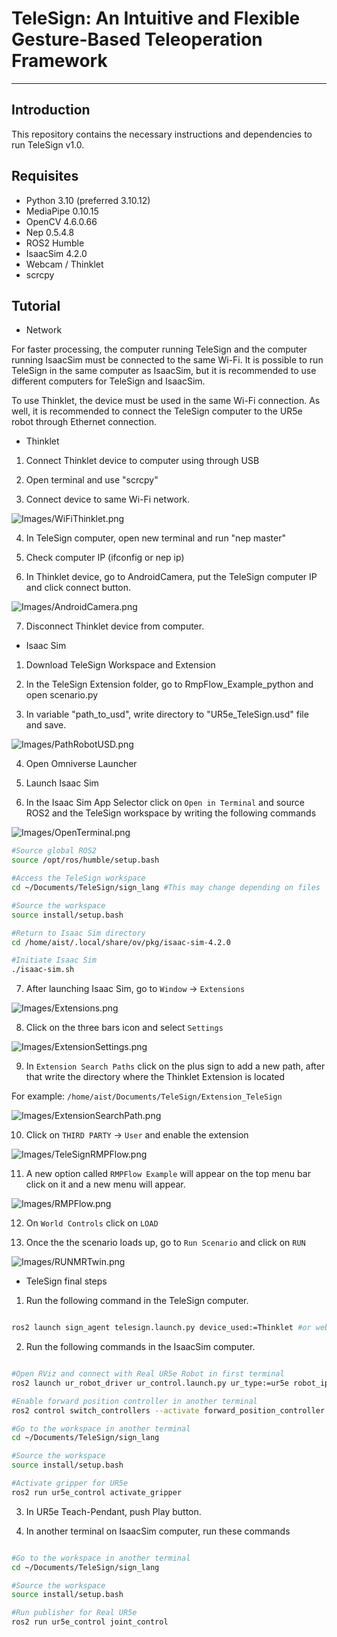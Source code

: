 # TeleSign: An Intuitive and Flexible Gesture-Based Teleoperation Framework

---

## Introduction

This repository contains the necessary instructions and dependencies to run TeleSign v1.0.

## Requisites

- Python 3.10 (preferred 3.10.12)
- MediaPipe 0.10.15
- OpenCV 4.6.0.66
- Nep 0.5.4.8 
- ROS2 Humble
- IsaacSim 4.2.0
- Webcam / Thinklet
- scrcpy

## Tutorial
- Network

For faster processing, the computer running TeleSign and the computer running IsaacSim must be connected to the same Wi-Fi. It is possible to run TeleSign in the same computer as IsaacSim, but it is recommended to use different computers for TeleSign and IsaacSim. 

To use Thinklet, the device must be used in the same Wi-Fi connection. As well, it is recommended to connect the TeleSign computer to the UR5e robot through Ethernet connection.


- Thinklet

1. Connect Thinklet device to computer using through USB

2. Open terminal and use "scrcpy"

3. Connect device to same Wi-Fi network.

![Images/WiFiThinklet.png](https://github.com/enriquecoronado-art/TeleSign/blob/main/Images/WiFiThinklet.png)

4. In TeleSign computer, open new terminal and run "nep master"

5. Check computer IP (ifconfig or nep ip)

6. In Thinklet device, go to AndroidCamera, put the TeleSign computer IP and click connect button.

![Images/AndroidCamera.png](https://github.com/enriquecoronado-art/TeleSign/blob/main/Images/AndroidCamera.png)

7. Disconnect Thinklet device from computer.

- Isaac Sim

1. Download TeleSign Workspace and Extension

2. In the TeleSign Extension folder, go to RmpFlow_Example_python and open scenario.py

3. In variable "path_to_usd", write directory to "UR5e_TeleSign.usd" file and save.

![Images/PathRobotUSD.png](https://github.com/enriquecoronado-art/TeleSign/blob/main/Images/PathRobotUSD.png)

4. Open Omniverse Launcher

5. Launch Isaac Sim

6. In the Isaac Sim App Selector click on `Open in Terminal` and source ROS2 and the TeleSign workspace by writing the following commands

![Images/OpenTerminal.png](https://github.com/enriquecoronado-art/TeleSign/blob/main/Images/OpenTerminal.png)

```bash
#Source global ROS2
source /opt/ros/humble/setup.bash

#Access the TeleSign workspace
cd ~/Documents/TeleSign/sign_lang #This may change depending on files

#Source the workspace
source install/setup.bash

#Return to Isaac Sim directory
cd /home/aist/.local/share/ov/pkg/isaac-sim-4.2.0

#Initiate Isaac Sim
./isaac-sim.sh


```

7. After launching Isaac Sim, go to `Window` -> `Extensions`

![Images/Extensions.png](https://github.com/enriquecoronado-art/TeleSign/blob/main/Images/Extensions.png)

8. Click on the three bars icon and select `Settings`

![Images/ExtensionSettings.png](https://github.com/enriquecoronado-art/TeleSign/blob/main/Images/ExtensionSettings.png)

9. In `Extension Search Paths` click on the plus sign to add a new path, after that write the directory where the Thinklet Extension is located

For example: `/home/aist/Documents/TeleSign/Extension_TeleSign`

![Images/ExtensionSearchPath.png](https://github.com/enriquecoronado-art/TeleSign/blob/main/Images/ExtensionSearchPath.png)

10. Click on `THIRD PARTY` -> `User` and enable the extension

![Images/TeleSignRMPFlow.png](https://github.com/enriquecoronado-art/TeleSign/blob/main/Images/TeleSignRMPFlow.png)

11. A new option called `RMPFlow Example` will appear on the top menu bar click on it and a new menu will appear. 

![Images/RMPFlow.png](https://github.com/enriquecoronado-art/TeleSign/blob/main/Images/RMPFlow.png)

12. On `World Controls` click on `LOAD`

13. Once the the scenario loads up, go to `Run Scenario` and click on `RUN`

![Images/RUNMRTwin.png](https://github.com/enriquecoronado-art/TeleSign/blob/main/Images/RUNMRTwin.png)

- TeleSign final steps

1. Run the following command in the TeleSign computer.

```bash

ros2 launch sign_agent telesign.launch.py device_used:=Thinklet #or webcam

```

2. Run the following commands in the IsaacSim computer.

```bash

#Open RViz and connect with Real UR5e Robot in first terminal
ros2 launch ur_robot_driver ur_control.launch.py ur_type:=ur5e robot_ip:=your-robot-ip launch_rviz:=true

#Enable forward position controller in another terminal
ros2 control switch_controllers --activate forward_position_controller --deactivate scaled_joint_trajectory_controller

#Go to the workspace in another terminal
cd ~/Documents/TeleSign/sign_lang

#Source the workspace
source install/setup.bash

#Activate gripper for UR5e 
ros2 run ur5e_control activate_gripper

```

3. In UR5e Teach-Pendant, push Play button.

4. In another terminal on IsaacSim computer, run these commands

```bash

#Go to the workspace in another terminal
cd ~/Documents/TeleSign/sign_lang

#Source the workspace
source install/setup.bash

#Run publisher for Real UR5e
ros2 run ur5e_control joint_control

```